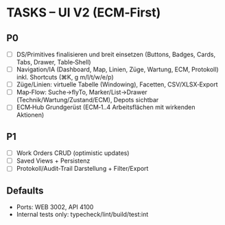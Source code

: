 # TASKS – UI V2 (ECM‑First)

## P0

- [ ] DS/Primitives finalisieren und breit einsetzen (Buttons, Badges, Cards, Tabs, Drawer, Table‑Shell)
- [ ] Navigation/IA (Dashboard, Map, Linien, Züge, Wartung, ECM, Protokoll) inkl. Shortcuts (⌘K, g m/l/t/w/e/p)
- [ ] Züge/Linien: virtuelle Tabelle (Windowing), Facetten, CSV/XLSX‑Export
- [ ] Map‑Flow: Suche→flyTo, Marker/List→Drawer (Technik/Wartung/Zustand/ECM), Depots sichtbar
- [ ] ECM‑Hub Grundgerüst (ECM‑1..4 Arbeitsflächen mit wirkenden Aktionen)

## P1

- [ ] Work Orders CRUD (optimistic updates)
- [ ] Saved Views + Persistenz
- [ ] Protokoll/Audit‑Trail Darstellung + Filter/Export

## Defaults

- Ports: WEB 3002, API 4100
- Internal tests only: typecheck/lint/build/test:int

